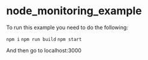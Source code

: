# node_monitoring_example

To run this example you need to do the following:

`npm i`
`npm run build`
`npm start`

And then go to localhost:3000
